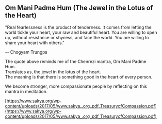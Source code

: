 ## Om Mani Padme Hum (The Jewel in the Lotus of the Heart)

"Real fearlessness is the product of tenderness. It comes from letting the world tickle your heart, your raw and beautiful heart. You are willing to open up, without resistance or shyness, and face the world. You are willing to share your heart with others."

-- Chogyam Trungpa

The quote above reminds me of the Chenrezi mantra, Om Mani Padme Hum.  
Translates as, the jewel in the lotus of the heart.  
The meaning is that there is something good in the heart of every person.

We become stronger, more compassionate people by reflecting on this mantra in meditation.

[https://www.sakya.org/wp-content/uploads/2017/05/www.sakya_.org_pdf_TreasuryofCompassion.pdf](https://www.sakya.org/wp-content/uploads/2017/05/www.sakya_.org_pdf_TreasuryofCompassion.pdf)

